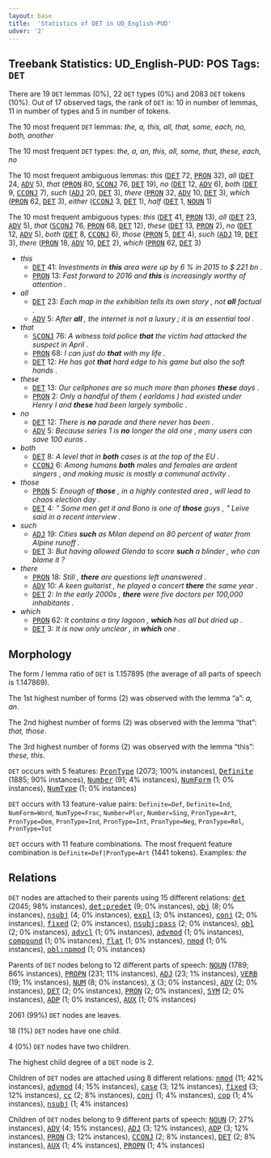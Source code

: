 ```yaml
---
layout: base
title:  'Statistics of DET in UD_English-PUD'
udver: '2'
---
```


## Treebank Statistics: UD_English-PUD: POS Tags: `DET`

There are 19 `DET` lemmas (0%), 22 `DET` types (0%) and 2083 `DET` tokens (10%).
Out of 17 observed tags, the rank of `DET` is: 10 in number of lemmas, 11 in number of types and 5 in number of tokens.

The 10 most frequent `DET` lemmas: <em>the, a, this, all, that, some, each, no, both, another</em>

The 10 most frequent `DET` types:  <em>the, a, an, this, all, some, that, these, each, no</em>

The 10 most frequent ambiguous lemmas: <em>this</em> (<tt><a href="en_pud-pos-DET.html">DET</a></tt> 72, <tt><a href="en_pud-pos-PRON.html">PRON</a></tt> 32), <em>all</em> (<tt><a href="en_pud-pos-DET.html">DET</a></tt> 24, <tt><a href="en_pud-pos-ADV.html">ADV</a></tt> 5), <em>that</em> (<tt><a href="en_pud-pos-PRON.html">PRON</a></tt> 80, <tt><a href="en_pud-pos-SCONJ.html">SCONJ</a></tt> 76, <tt><a href="en_pud-pos-DET.html">DET</a></tt> 19), <em>no</em> (<tt><a href="en_pud-pos-DET.html">DET</a></tt> 12, <tt><a href="en_pud-pos-ADV.html">ADV</a></tt> 6), <em>both</em> (<tt><a href="en_pud-pos-DET.html">DET</a></tt> 9, <tt><a href="en_pud-pos-CCONJ.html">CCONJ</a></tt> 7), <em>such</em> (<tt><a href="en_pud-pos-ADJ.html">ADJ</a></tt> 20, <tt><a href="en_pud-pos-DET.html">DET</a></tt> 3), <em>there</em> (<tt><a href="en_pud-pos-PRON.html">PRON</a></tt> 32, <tt><a href="en_pud-pos-ADV.html">ADV</a></tt> 10, <tt><a href="en_pud-pos-DET.html">DET</a></tt> 3), <em>which</em> (<tt><a href="en_pud-pos-PRON.html">PRON</a></tt> 62, <tt><a href="en_pud-pos-DET.html">DET</a></tt> 3), <em>either</em> (<tt><a href="en_pud-pos-CCONJ.html">CCONJ</a></tt> 3, <tt><a href="en_pud-pos-DET.html">DET</a></tt> 1), <em>half</em> (<tt><a href="en_pud-pos-DET.html">DET</a></tt> 1, <tt><a href="en_pud-pos-NOUN.html">NOUN</a></tt> 1)

The 10 most frequent ambiguous types:  <em>this</em> (<tt><a href="en_pud-pos-DET.html">DET</a></tt> 41, <tt><a href="en_pud-pos-PRON.html">PRON</a></tt> 13), <em>all</em> (<tt><a href="en_pud-pos-DET.html">DET</a></tt> 23, <tt><a href="en_pud-pos-ADV.html">ADV</a></tt> 5), <em>that</em> (<tt><a href="en_pud-pos-SCONJ.html">SCONJ</a></tt> 76, <tt><a href="en_pud-pos-PRON.html">PRON</a></tt> 68, <tt><a href="en_pud-pos-DET.html">DET</a></tt> 12), <em>these</em> (<tt><a href="en_pud-pos-DET.html">DET</a></tt> 13, <tt><a href="en_pud-pos-PRON.html">PRON</a></tt> 2), <em>no</em> (<tt><a href="en_pud-pos-DET.html">DET</a></tt> 12, <tt><a href="en_pud-pos-ADV.html">ADV</a></tt> 5), <em>both</em> (<tt><a href="en_pud-pos-DET.html">DET</a></tt> 8, <tt><a href="en_pud-pos-CCONJ.html">CCONJ</a></tt> 6), <em>those</em> (<tt><a href="en_pud-pos-PRON.html">PRON</a></tt> 5, <tt><a href="en_pud-pos-DET.html">DET</a></tt> 4), <em>such</em> (<tt><a href="en_pud-pos-ADJ.html">ADJ</a></tt> 19, <tt><a href="en_pud-pos-DET.html">DET</a></tt> 3), <em>there</em> (<tt><a href="en_pud-pos-PRON.html">PRON</a></tt> 18, <tt><a href="en_pud-pos-ADV.html">ADV</a></tt> 10, <tt><a href="en_pud-pos-DET.html">DET</a></tt> 2), <em>which</em> (<tt><a href="en_pud-pos-PRON.html">PRON</a></tt> 62, <tt><a href="en_pud-pos-DET.html">DET</a></tt> 3)


* <em>this</em>
  * <tt><a href="en_pud-pos-DET.html">DET</a></tt> 41: <em>Investments in <b>this</b> area were up by 6 % in 2015 to $ 221 bn .</em>
  * <tt><a href="en_pud-pos-PRON.html">PRON</a></tt> 13: <em>Fast forward to 2016 and <b>this</b> is increasingly worthy of attention .</em>
* <em>all</em>
  * <tt><a href="en_pud-pos-DET.html">DET</a></tt> 23: <em>Each map in the exhibition tells its own story , not <b>all</b> factual .</em>
  * <tt><a href="en_pud-pos-ADV.html">ADV</a></tt> 5: <em>After <b>all</b> , the internet is not a luxury ; it is an essential tool .</em>
* <em>that</em>
  * <tt><a href="en_pud-pos-SCONJ.html">SCONJ</a></tt> 76: <em>A witness told police <b>that</b> the victim had attacked the suspect in April .</em>
  * <tt><a href="en_pud-pos-PRON.html">PRON</a></tt> 68: <em>I can just do <b>that</b> with my life .</em>
  * <tt><a href="en_pud-pos-DET.html">DET</a></tt> 12: <em>He has got <b>that</b> hard edge to his game but also the soft hands .</em>
* <em>these</em>
  * <tt><a href="en_pud-pos-DET.html">DET</a></tt> 13: <em>Our cellphones are so much more than phones <b>these</b> days .</em>
  * <tt><a href="en_pud-pos-PRON.html">PRON</a></tt> 2: <em>Only a handful of them ( earldoms ) had existed under Henry I and <b>these</b> had been largely symbolic .</em>
* <em>no</em>
  * <tt><a href="en_pud-pos-DET.html">DET</a></tt> 12: <em>There is <b>no</b> parade and there never has been .</em>
  * <tt><a href="en_pud-pos-ADV.html">ADV</a></tt> 5: <em>Because series 1 is <b>no</b> longer the old one , many users can save 100 euros .</em>
* <em>both</em>
  * <tt><a href="en_pud-pos-DET.html">DET</a></tt> 8: <em>A level that in <b>both</b> cases is at the top of the EU .</em>
  * <tt><a href="en_pud-pos-CCONJ.html">CCONJ</a></tt> 6: <em>Among humans <b>both</b> males and females are ardent singers , and making music is mostly a communal activity .</em>
* <em>those</em>
  * <tt><a href="en_pud-pos-PRON.html">PRON</a></tt> 5: <em>Enough of <b>those</b> , in a highly contested area , will lead to chaos election day .</em>
  * <tt><a href="en_pud-pos-DET.html">DET</a></tt> 4: <em>" Some men get it and Bono is one of <b>those</b> guys , " Leive said in a recent interview .</em>
* <em>such</em>
  * <tt><a href="en_pud-pos-ADJ.html">ADJ</a></tt> 19: <em>Cities <b>such</b> as Milan depend on 80 percent of water from Alpine runoff .</em>
  * <tt><a href="en_pud-pos-DET.html">DET</a></tt> 3: <em>But having allowed Glenda to score <b>such</b> a blinder , who can blame it ?</em>
* <em>there</em>
  * <tt><a href="en_pud-pos-PRON.html">PRON</a></tt> 18: <em>Still , <b>there</b> are questions left unanswered .</em>
  * <tt><a href="en_pud-pos-ADV.html">ADV</a></tt> 10: <em>A keen guitarist , he played a concert <b>there</b> the same year .</em>
  * <tt><a href="en_pud-pos-DET.html">DET</a></tt> 2: <em>In the early 2000s , <b>there</b> were five doctors per 100,000 inhabitants .</em>
* <em>which</em>
  * <tt><a href="en_pud-pos-PRON.html">PRON</a></tt> 62: <em>It contains a tiny lagoon , <b>which</b> has all but dried up .</em>
  * <tt><a href="en_pud-pos-DET.html">DET</a></tt> 3: <em>It is now only unclear , in <b>which</b> one .</em>

## Morphology

The form / lemma ratio of `DET` is 1.157895 (the average of all parts of speech is 1.147869).

The 1st highest number of forms (2) was observed with the lemma “a”: <em>a, an</em>.

The 2nd highest number of forms (2) was observed with the lemma “that”: <em>that, those</em>.

The 3rd highest number of forms (2) was observed with the lemma “this”: <em>these, this</em>.

`DET` occurs with 5 features: <tt><a href="en_pud-feat-PronType.html">PronType</a></tt> (2073; 100% instances), <tt><a href="en_pud-feat-Definite.html">Definite</a></tt> (1885; 90% instances), <tt><a href="en_pud-feat-Number.html">Number</a></tt> (91; 4% instances), <tt><a href="en_pud-feat-NumForm.html">NumForm</a></tt> (1; 0% instances), <tt><a href="en_pud-feat-NumType.html">NumType</a></tt> (1; 0% instances)

`DET` occurs with 13 feature-value pairs: `Definite=Def`, `Definite=Ind`, `NumForm=Word`, `NumType=Frac`, `Number=Plur`, `Number=Sing`, `PronType=Art`, `PronType=Dem`, `PronType=Ind`, `PronType=Int`, `PronType=Neg`, `PronType=Rel`, `PronType=Tot`

`DET` occurs with 11 feature combinations.
The most frequent feature combination is `Definite=Def|PronType=Art` (1441 tokens).
Examples: <em>the</em>


## Relations

`DET` nodes are attached to their parents using 15 different relations: <tt><a href="en_pud-dep-det.html">det</a></tt> (2045; 98% instances), <tt><a href="en_pud-dep-det-predet.html">det:predet</a></tt> (9; 0% instances), <tt><a href="en_pud-dep-obj.html">obj</a></tt> (8; 0% instances), <tt><a href="en_pud-dep-nsubj.html">nsubj</a></tt> (4; 0% instances), <tt><a href="en_pud-dep-expl.html">expl</a></tt> (3; 0% instances), <tt><a href="en_pud-dep-conj.html">conj</a></tt> (2; 0% instances), <tt><a href="en_pud-dep-fixed.html">fixed</a></tt> (2; 0% instances), <tt><a href="en_pud-dep-nsubj-pass.html">nsubj:pass</a></tt> (2; 0% instances), <tt><a href="en_pud-dep-obl.html">obl</a></tt> (2; 0% instances), <tt><a href="en_pud-dep-advcl.html">advcl</a></tt> (1; 0% instances), <tt><a href="en_pud-dep-advmod.html">advmod</a></tt> (1; 0% instances), <tt><a href="en_pud-dep-compound.html">compound</a></tt> (1; 0% instances), <tt><a href="en_pud-dep-flat.html">flat</a></tt> (1; 0% instances), <tt><a href="en_pud-dep-nmod.html">nmod</a></tt> (1; 0% instances), <tt><a href="en_pud-dep-obl-npmod.html">obl:npmod</a></tt> (1; 0% instances)

Parents of `DET` nodes belong to 12 different parts of speech: <tt><a href="en_pud-pos-NOUN.html">NOUN</a></tt> (1789; 86% instances), <tt><a href="en_pud-pos-PROPN.html">PROPN</a></tt> (231; 11% instances), <tt><a href="en_pud-pos-ADJ.html">ADJ</a></tt> (23; 1% instances), <tt><a href="en_pud-pos-VERB.html">VERB</a></tt> (19; 1% instances), <tt><a href="en_pud-pos-NUM.html">NUM</a></tt> (8; 0% instances), <tt><a href="en_pud-pos-X.html">X</a></tt> (3; 0% instances), <tt><a href="en_pud-pos-ADV.html">ADV</a></tt> (2; 0% instances), <tt><a href="en_pud-pos-DET.html">DET</a></tt> (2; 0% instances), <tt><a href="en_pud-pos-PRON.html">PRON</a></tt> (2; 0% instances), <tt><a href="en_pud-pos-SYM.html">SYM</a></tt> (2; 0% instances), <tt><a href="en_pud-pos-ADP.html">ADP</a></tt> (1; 0% instances), <tt><a href="en_pud-pos-AUX.html">AUX</a></tt> (1; 0% instances)

2061 (99%) `DET` nodes are leaves.

18 (1%) `DET` nodes have one child.

4 (0%) `DET` nodes have two children.

The highest child degree of a `DET` node is 2.

Children of `DET` nodes are attached using 8 different relations: <tt><a href="en_pud-dep-nmod.html">nmod</a></tt> (11; 42% instances), <tt><a href="en_pud-dep-advmod.html">advmod</a></tt> (4; 15% instances), <tt><a href="en_pud-dep-case.html">case</a></tt> (3; 12% instances), <tt><a href="en_pud-dep-fixed.html">fixed</a></tt> (3; 12% instances), <tt><a href="en_pud-dep-cc.html">cc</a></tt> (2; 8% instances), <tt><a href="en_pud-dep-conj.html">conj</a></tt> (1; 4% instances), <tt><a href="en_pud-dep-cop.html">cop</a></tt> (1; 4% instances), <tt><a href="en_pud-dep-nsubj.html">nsubj</a></tt> (1; 4% instances)

Children of `DET` nodes belong to 9 different parts of speech: <tt><a href="en_pud-pos-NOUN.html">NOUN</a></tt> (7; 27% instances), <tt><a href="en_pud-pos-ADV.html">ADV</a></tt> (4; 15% instances), <tt><a href="en_pud-pos-ADJ.html">ADJ</a></tt> (3; 12% instances), <tt><a href="en_pud-pos-ADP.html">ADP</a></tt> (3; 12% instances), <tt><a href="en_pud-pos-PRON.html">PRON</a></tt> (3; 12% instances), <tt><a href="en_pud-pos-CCONJ.html">CCONJ</a></tt> (2; 8% instances), <tt><a href="en_pud-pos-DET.html">DET</a></tt> (2; 8% instances), <tt><a href="en_pud-pos-AUX.html">AUX</a></tt> (1; 4% instances), <tt><a href="en_pud-pos-PROPN.html">PROPN</a></tt> (1; 4% instances)

